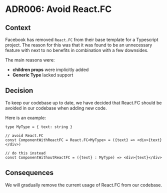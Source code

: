 # ADR006: Avoid React.FC

## Context

Facebook has removed ```React.FC``` from their base template for a Typescript project. The reason for this was that it was found to be an unnecessary feature with next to no benefits in combination with a few downsides.

The main reasons were:
- **children props** were implicitly added
- **Generic Type** lacked support

## Decision

To keep our codebase up to date, we have decided that React.FC should be avoided in our codebase when adding new code.

Here is an example:
````
type MyType = { text: string }

// avoid React.FC
const ComponentWithReactFC = React.FC<MyType> = ({text} => <div>{text}</div>)

// do this instead
const ComponentWithoutReactFC = ({text} : MyType) => <div>{text}</div>
````

## Consequences

We will gradually remove the current usage of React.FC from our codebase.
